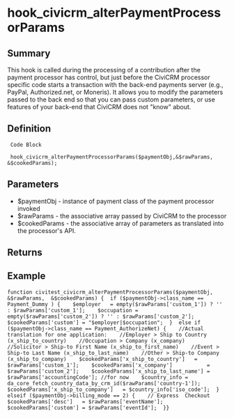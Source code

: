 # hook_civicrm_alterPaymentProcessorParams

## Summary

This hook is called during the processing of a contribution after the
payment processor has control, but just before the CiviCRM processor
specific code starts a transaction with the back-end payments server
(e.g., PayPal, Authorized.net, or Moneris). It allows you to modify the
parameters passed to the back end so that you can pass custom
parameters, or use features of your back-end that CiviCRM does not
"know" about.

## Definition

     Code Block

     hook_civicrm_alterPaymentProcessorParams($paymentObj,&$rawParams, &$cookedParams);

## Parameters

-   $paymentObj - instance of payment class of the payment processor
    invoked
-   $rawParams - the associative array passed by CiviCRM to the
    processor
-   $cookedParams - the associative array of parameters as translated
    into the processor's API.

## Returns

## Example

    function civitest_civicrm_alterPaymentProcessorParams($paymentObj,  &$rawParams,  &$cookedParams) {  if ($paymentObj->class_name == Payment_Dummy ) {    $employer   = empty($rawParams['custom_1']) ? '' : $rawParams['custom_1'];    $occupation = empty($rawParams['custom_2']) ? '' : $rawParams['custom_2'];    $cookedParams['custom'] = "$employer|$occupation";  }  else if ($paymentObj->class_name == Payment_AuthorizeNet) {    //Actual translation for one application:    //Employer > Ship to Country (x_ship_to_country)    //Occupation > Company (x_company)    //Solicitor > Ship-to First Name (x_ship_to_first_name)    //Event > Ship-to Last Name (x_ship_to_last_name)    //Other > Ship-to Company (x_ship_to_company)    $cookedParams['x_ship_to_country']   = $rawParams['custom_1'];    $cookedParams['x_company']           = $rawParams['custom_2'];    $cookedParams['x_ship_to_last_name'] = $rawParams['accountingCode']; //for now    $country_info = da_core_fetch_country_data_by_crm_id($rawParams['country-1']);    $cookedParams['x_ship_to_company']   = $country_info['iso_code'];  }   elseif ($paymentObj->billing_mode == 2) {    // Express  Checkout    $cookedParams['desc']   = $rawParams['eventName'];    $cookedParams['custom'] = $rawParams['eventId'];  }}